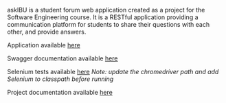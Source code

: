 ﻿askIBU is a student forum web application created as a project for the Software Engineering course. It is a RESTful application providing a communication platform for students to share their questions with each other, and provide answers.

Application available [here](http://askibu-server.herokuapp.com/)

Swagger documentation available [here](https://askibu.herokuapp.com/)

Selenium tests available [here](https://github.com/admirkrilasevic/studentforum/blob/main/askIbuSelenium.zip) *Note: update the chromedriver path and add Selenium to classpath before running*

Project documentation available [here](https://github.com/admirkrilasevic/studentforum/blob/main/Project%20Documentation.pdf)
